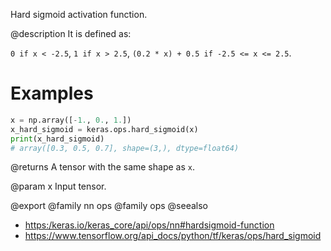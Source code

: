 Hard sigmoid activation function.

@description
It is defined as:

`0 if x < -2.5`, `1 if x > 2.5`, `(0.2 * x) + 0.5 if -2.5 <= x <= 2.5`.

# Examples
```python
x = np.array([-1., 0., 1.])
x_hard_sigmoid = keras.ops.hard_sigmoid(x)
print(x_hard_sigmoid)
# array([0.3, 0.5, 0.7], shape=(3,), dtype=float64)
```

@returns
A tensor with the same shape as `x`.

@param x
Input tensor.

@export
@family nn ops
@family ops
@seealso
+ <https:/keras.io/keras_core/api/ops/nn#hardsigmoid-function>
+ <https://www.tensorflow.org/api_docs/python/tf/keras/ops/hard_sigmoid>
